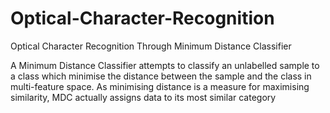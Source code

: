 # Optical-Character-Recognition
Optical Character Recognition Through Minimum Distance Classifier

A Minimum Distance Classifier attempts to classify an unlabelled sample to a class which minimise the
distance between the sample and the class in multi-feature space. As minimising distance is a measure
for maximising similarity, MDC actually assigns data to its most similar category
